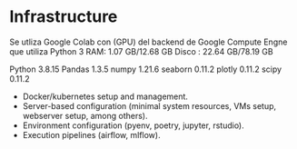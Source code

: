 # Infrastructure

Se utliza Google Colab con (GPU) del backend de Google Compute Engne que utiliza Python 3
RAM: 1.07 GB/12.68 GB
Disco : 22.64 GB/78.19 GB

Python 3.8.15
Pandas 1.3.5
numpy 1.21.6
seaborn 0.11.2
plotly 0.11.2
scipy 0.11.2

* Docker/kubernetes setup and management.
* Server-based configuration (minimal system resources, VMs setup, webserver setup, among others).
* Environment configuration (pyenv, poetry, jupyter, rstudio).
* Execution pipelines (airflow, mlflow).
